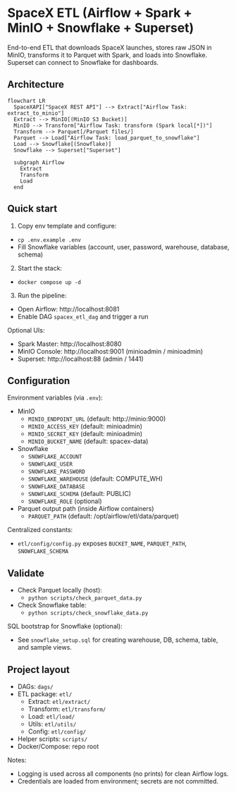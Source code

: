 # SpaceX ETL (Airflow + Spark + MinIO + Snowflake + Superset)

End-to-end ETL that downloads SpaceX launches, stores raw JSON in MinIO, transforms it to Parquet with Spark, and loads into Snowflake. Superset can connect to Snowflake for dashboards.

## Architecture
```mermaid
flowchart LR
  SpaceXAPI["SpaceX REST API"] --> Extract["Airflow Task: extract_to_minio"]
  Extract --> MinIO[(MinIO S3 Bucket)]
  MinIO --> Transform["Airflow Task: transform (Spark local[*])"]
  Transform --> Parquet[/Parquet files/]
  Parquet --> Load["Airflow Task: load_parquet_to_snowflake"]
  Load --> Snowflake[(Snowflake)]
  Snowflake --> Superset["Superset"]

  subgraph Airflow
    Extract
    Transform
    Load
  end
```

## Quick start
1) Copy env template and configure:
- `cp .env.example .env`
- Fill Snowflake variables (account, user, password, warehouse, database, schema)

2) Start the stack:
- `docker compose up -d`

3) Run the pipeline:
- Open Airflow: http://localhost:8081
- Enable DAG `spacex_etl_dag` and trigger a run

Optional UIs:
- Spark Master: http://localhost:8080
- MinIO Console: http://localhost:9001 (minioadmin / minioadmin)
- Superset: http://localhost:88 (admin / 1441)

## Configuration
Environment variables (via `.env`):
- MinIO
  - `MINIO_ENDPOINT_URL` (default: http://minio:9000)
  - `MINIO_ACCESS_KEY` (default: minioadmin)
  - `MINIO_SECRET_KEY` (default: minioadmin)
  - `MINIO_BUCKET_NAME` (default: spacex-data)
- Snowflake
  - `SNOWFLAKE_ACCOUNT`
  - `SNOWFLAKE_USER`
  - `SNOWFLAKE_PASSWORD`
  - `SNOWFLAKE_WAREHOUSE` (default: COMPUTE_WH)
  - `SNOWFLAKE_DATABASE`
  - `SNOWFLAKE_SCHEMA` (default: PUBLIC)
  - `SNOWFLAKE_ROLE` (optional)
- Parquet output path (inside Airflow containers)
  - `PARQUET_PATH` (default: /opt/airflow/etl/data/parquet)

Centralized constants:
- `etl/config/config.py` exposes `BUCKET_NAME`, `PARQUET_PATH`, `SNOWFLAKE_SCHEMA`

## Validate
- Check Parquet locally (host):
  - `python scripts/check_parquet_data.py`
- Check Snowflake table:
  - `python scripts/check_snowflake_data.py`

SQL bootstrap for Snowflake (optional):
- See `snowflake_setup.sql` for creating warehouse, DB, schema, table, and sample views.

## Project layout
- DAGs: `dags/`
- ETL package: `etl/`
  - Extract: `etl/extract/`
  - Transform: `etl/transform/`
  - Load: `etl/load/`
  - Utils: `etl/utils/`
  - Config: `etl/config/`
- Helper scripts: `scripts/`
- Docker/Compose: repo root

Notes:
- Logging is used across all components (no prints) for clean Airflow logs.
- Credentials are loaded from environment; secrets are not committed.
